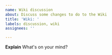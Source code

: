 ```yaml
---
name: Wiki discussion
about: Discuss some changes to do to the Wiki
title: 'Wiki: '
labels: discussion, wiki
assignees: ''

---
```


**Explain**
What's on your mind?
